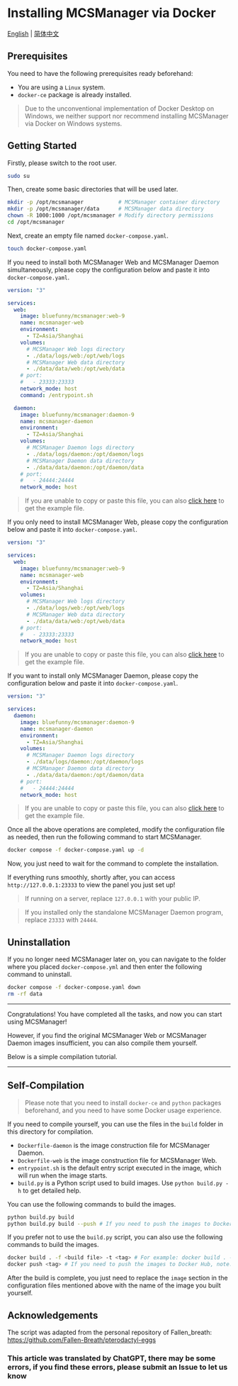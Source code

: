 # Installing MCSManager via Docker

[English](README.md) | [简体中文](./README_cn.md)

## Prerequisites

You need to have the following prerequisites ready beforehand:

- You are using a `Linux` system.
- `docker-ce` package is already installed.

> Due to the unconventional implementation of Docker Desktop on Windows, we neither support nor recommend installing MCSManager via Docker on Windows systems.

## Getting Started

Firstly, please switch to the root user.

```bash
sudo su
```

Then, create some basic directories that will be used later.

```bash
mkdir -p /opt/mcsmanager           # MCSManager container directory
mkdir -p /opt/mcsmanager/data      # MCSManager data directory
chown -R 1000:1000 /opt/mcsmanager # Modify directory permissions
cd /opt/mcsmanager
```

Next, create an empty file named `docker-compose.yaml`.

```bash
touch docker-compose.yaml
```

If you need to install both MCSManager Web and MCSManager Daemon simultaneously, please copy the configuration below and paste it into `docker-compose.yaml`.

```yaml
version: "3"

services:
  web:
    image: bluefunny/mcsmanager:web-9
    name: mcsmanager-web
    environment:
      - TZ=Asia/Shanghai
    volumes:
      # MCSManager Web logs directory
      - ./data/logs/web:/opt/web/logs
      # MCSManager Web data directory
      - ./data/data/web:/opt/web/data
    # port:
    #   - 23333:23333 
    network_mode: host
    command: /entrypoint.sh

  daemon:
    image: bluefunny/mcsmanager:daemon-9
    name: mcsmanager-daemon
    environment:
      - TZ=Asia/Shanghai
    volumes:
      # MCSManager Daemon logs directory
      - ./data/logs/daemon:/opt/daemon/logs
      # MCSManager Daemon data directory
      - ./data/data/daemon:/opt/daemon/data
    # port:
    #   - 24444:24444
    network_mode: host
```

> If you are unable to copy or paste this file, you can also [click here](../examples/en/full.yaml) to get the example file.

If you only need to install MCSManager Web, please copy the configuration below and paste it into `docker-compose.yaml`.

```yaml
version: "3"

services:
  web:
    image: bluefunny/mcsmanager:web-9
    name: mcsmanager-web
    environment:
      - TZ=Asia/Shanghai
    volumes:
      # MCSManager Web logs directory
      - ./data/logs/web:/opt/web/logs
      # MCSManager Web data directory
      - ./data/data/web:/opt/web/data
    # port:
    #   - 23333:23333 
    network_mode: host
```

> If you are unable to copy or paste this file, you can also [click here](../examples/en/web.yaml) to get the example file.

If you want to install only MCSManager Daemon, please copy the configuration below and paste it into `docker-compose.yaml`.

```yaml
version: "3"

services:
  daemon:
    image: bluefunny/mcsmanager:daemon-9
    name: mcsmanager-daemon
    environment:
      - TZ=Asia/Shanghai
    volumes:
      # MCSManager Daemon logs directory
      - ./data/logs/daemon:/opt/daemon/logs
      # MCSManager Daemon data directory
      - ./data/data/daemon:/opt/daemon/data
    # port:
    #   - 24444:24444
    network_mode: host
```

> If you are unable to copy or paste this file, you can also [click here](../examples/en/daemon.yaml) to get the example file.

Once all the above operations are completed, modify the configuration file as needed, then run the following command to start MCSManager.

```bash
docker compose -f docker-compose.yaml up -d
```

Now, you just need to wait for the command to complete the installation.

If everything runs smoothly, shortly after, you can access `http://127.0.0.1:23333` to view the panel you just set up!

> If running on a server, replace `127.0.0.1` with your public IP.

> If you installed only the standalone MCSManager Daemon program, replace `23333` with `24444`.

## Uninstallation

If you no longer need MCSManager later on, you can navigate to the folder where you placed `docker-compose.yml` and then enter the following command to uninstall.

```bash
docker compose -f docker-compose.yaml down
rm -rf data
```

---

Congratulations! You have completed all the tasks, and now you can start using MCSManager!

However, if you find the original MCSManager Web or MCSManager Daemon images insufficient, you can also compile them yourself.

Below is a simple compilation tutorial.

---

## Self-Compilation

> Please note that you need to install `docker-ce` and `python` packages beforehand, and you need to have some Docker usage experience.

If you need to compile yourself, you can use the files in the `build` folder in this directory for compilation.

- `Dockerfile-daemon` is the image construction file for MCSManager Daemon.
- `Dockerfile-web` is the image construction file for MCSManager Web.
- `entrypoint.sh` is the default entry script executed in the image, which will run when the image starts.
- `build.py` is a Python script used to build images. Use `python build.py -h` to get detailed help.

You can use the following commands to build the images.

```bash
python build.py build
python build.py build --push # If you need to push the images to Docker Hub, note: this requires you to pre-configure Docker Registry yourself.
```

If you prefer not to use the `build.py` script, you can also use the following commands to build the images.

```bash
docker build . -f <build file> -t <tag> # For example: docker build . -f Dockerfile -t bluefunny/mcsmanager-daemon:9 --build-arg TYPE=daemon --build-arg VERSION=9
docker push <tag> # If you need to push the images to Docker Hub, note: this requires you to pre-configure Docker Registry yourself.
```

After the build is complete, you just need to replace the `image` section in the configuration files mentioned above with the name of the image you built yourself.

## Acknowledgements

The script was adapted from the personal repository of Fallen_breath: https://github.com/Fallen-Breath/pterodactyl-eggs

### This article was translated by ChatGPT, there may be some errors, if you find these errors, please submit an Issue to let us know